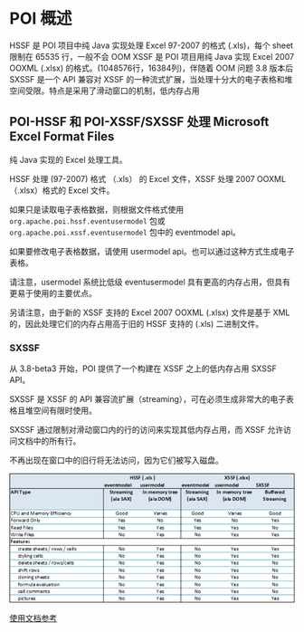 # POI 概述

HSSF 是 POI 项目中纯 Java 实现处理 Excel 97-2007 的格式 (.xls)，每个 sheet 限制在 65535 行，一般不会 OOM
XSSF 是 POI 项目用纯 Java 实现 Excel 2007 OOXML (.xlsx) 的格式。(1048576行，16384列)，伴随着 OOM 问题
3.8 版本后 SXSSF 是一个 API 兼容对 XSSF 的一种流式扩展，当处理十分大的电子表格和堆空间受限。特点是采用了滑动窗口的机制，低内存占用



## POI-HSSF 和 POI-XSSF/SXSSF 处理 Microsoft Excel Format Files

纯 Java 实现的 Excel 处理工具。

HSSF 处理 (97-2007) 格式 （.xls） 的 Excel 文件，XSSF 处理 2007 OOXML （.xlsx）格式的 Excel 文件。

如果只是读取电子表格数据，则根据文件格式使用 `org.apache.poi.hssf.eventusermodel` 包或 `org.apache.poi.xssf.eventusermodel` 包中的 eventmodel api。

如果要修改电子表格数据，请使用 usermodel api。也可以通过这种方式生成电子表格。

请注意，usermodel 系统比低级 eventusermodel 具有更高的内存占用，但具有更易于使用的主要优点。

另请注意，由于新的 XSSF 支持的 Excel 2007 OOXML (.xlsx) 文件是基于 XML 的，因此处理它们的内存占用高于旧的 HSSF 支持的 (.xls) 二进制文件。

### SXSSF

从 3.8-beta3 开始，POI 提供了一个构建在 XSSF 之上的低内存占用 SXSSF API。

SXSSF 是 XSSF 的 API 兼容流扩展（streaming），可在必须生成非常大的电子表格且堆空间有限时使用。

SXSSF 通过限制对滑动窗口内的行的访问来实现其低内存占用，而 XSSF 允许访问文档中的所有行。

不再出现在窗口中的旧行将无法访问，因为它们被写入磁盘。

![比较](../images/ss-features.png)

[使用文档参考](https://poi.apache.org/components/spreadsheet/quick-guide.html)